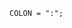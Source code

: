 <!-- This file is generated automatically by infrastructure scripts. Please don't edit by hand. -->

```{ .ebnf .slang-ebnf #COLON }
COLON = ":";
```
